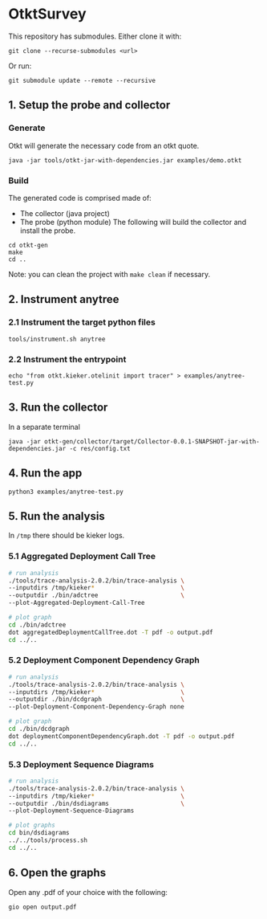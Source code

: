 # OtktSurvey

This repository has submodules.
Either clone it with:
```
git clone --recurse-submodules <url>
```
Or run:
```
git submodule update --remote --recursive
```

## 1. Setup the probe and collector
### Generate
Otkt will generate the necessary code from an otkt quote.
```
java -jar tools/otkt-jar-with-dependencies.jar examples/demo.otkt
```

### Build
The generated code is comprised made of:
- The collector (java project)
- The probe (python module)
The following will build the collector and install the probe.
```
cd otkt-gen
make
cd ..
```
Note: you can clean the project with `make clean` if necessary. 

## 2. Instrument anytree

### 2.1 Instrument the target python files
```
tools/instrument.sh anytree
```

### 2.2 Instrument the entrypoint
```
echo "from otkt.kieker.otelinit import tracer" > examples/anytree-test.py
```

## 3. Run the collector
In a separate terminal
```
java -jar otkt-gen/collector/target/Collector-0.0.1-SNAPSHOT-jar-with-dependencies.jar -c res/config.txt
```

## 4. Run the app
```
python3 examples/anytree-test.py
```

## 5. Run the analysis
In `/tmp` there should be kieker logs.

### 5.1 Aggregated Deployment Call Tree
```bash
# run analysis
./tools/trace-analysis-2.0.2/bin/trace-analysis \
--inputdirs /tmp/kieker*                        \
--outputdir ./bin/adctree                       \
--plot-Aggregated-Deployment-Call-Tree

# plot graph
cd ./bin/adctree
dot aggregatedDeploymentCallTree.dot -T pdf -o output.pdf
cd ../..
```

### 5.2 Deployment Component Dependency Graph
```bash
# run analysis 
./tools/trace-analysis-2.0.2/bin/trace-analysis \
--inputdirs /tmp/kieker*                        \
--outputdir ./bin/dcdgraph                      \
--plot-Deployment-Component-Dependency-Graph none

# plot graph
cd ./bin/dcdgraph
dot deploymentComponentDependencyGraph.dot -T pdf -o output.pdf
cd ../..
```

### 5.3 Deployment Sequence Diagrams
```bash
# run analysis
./tools/trace-analysis-2.0.2/bin/trace-analysis \
--inputdirs /tmp/kieker*                        \
--outputdir ./bin/dsdiagrams                    \
--plot-Deployment-Sequence-Diagrams

# plot graphs
cd bin/dsdiagrams
../../tools/process.sh
cd ../..
```

## 6. Open the graphs
Open any .pdf of your choice with the following:
```
gio open output.pdf
```


